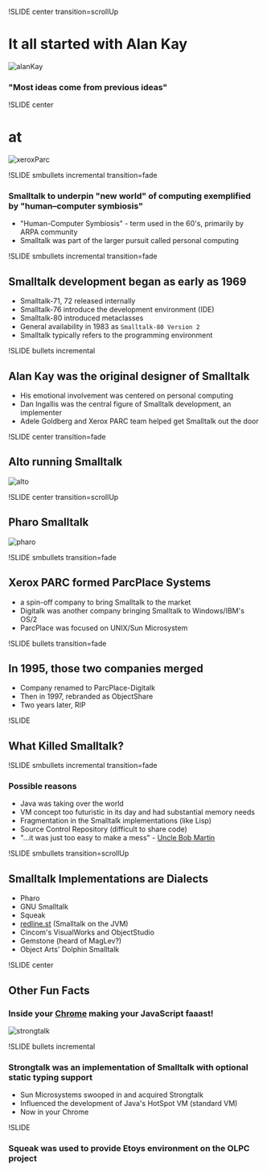 !SLIDE center transition=scrollUp

# It all started with Alan Kay

![alanKay](alan_kay.jpg)

### "Most ideas come from previous ideas"

!SLIDE center

# at
![xeroxParc](XeroxPARC.png)

!SLIDE smbullets incremental transition=fade

### Smalltalk to underpin "new world" of computing exemplified by "human–computer symbiosis"

* "Human-Computer Symbiosis" - term used in the 60's, primarily by ARPA community
* Smalltalk was part of the larger pursuit called personal computing

!SLIDE smbullets incremental transition=fade

## Smalltalk development began as early as 1969

* Smalltalk-71, 72 released internally
* Smalltalk-76 introduce the development environment (IDE)
* Smalltalk-80 introduced metaclasses
* General availability in 1983 as `Smalltalk-80 Version 2`
* Smalltalk typically refers to the programming environment

!SLIDE bullets incremental

## Alan Kay was the original designer of Smalltalk

* His emotional involvement was centered on personal computing
* Dan Ingallis was the central figure of Smalltalk development, an implementer
* Adele Goldberg and Xerox PARC team helped get Smalltalk out the door

!SLIDE center transition=fade

## Alto running Smalltalk

![alto](altost.jpg)

!SLIDE center transition=scrollUp

## Pharo Smalltalk

![pharo](pharo.jpg)

!SLIDE smbullets transition=fade

## Xerox PARC formed ParcPlace Systems

* a spin-off company to bring Smalltalk to the market
* Digitalk was another company bringing Smalltalk to Windows/IBM's OS/2
* ParcPlace was focused on UNIX/Sun Microsystem

!SLIDE bullets transition=fade

## In 1995, those two companies merged

* Company renamed to ParcPlace-Digitalk
* Then in 1997, rebranded as ObjectShare
* Two years later, RIP

!SLIDE 

## What Killed Smalltalk?

!SLIDE smbullets incremental transition=fade

### Possible reasons

* Java was taking over the world
* VM concept too futuristic in its day and had substantial memory needs
* Fragmentation in the Smalltalk implementations (like Lisp)
* Source Control Repository (difficult to share code)
* "...it was just too easy to make a mess" - [Uncle Bob Martin](http://en.oreilly.com/rails2009/public/schedule/detail/8482)

!SLIDE smbullets transition=scrollUp

## Smalltalk Implementations are Dialects

* Pharo
* GNU Smalltalk
* Squeak
* [redline.st](https://github.com/jamesladd/redline-smalltalk) (Smalltalk on the JVM)
* Cincom's VisualWorks and ObjectStudio
* Gemstone (heard of MagLev?)
* Object Arts' Dolphin Smalltalk

!SLIDE center

## Other Fun Facts

### Inside your [Chrome](http://groups.google.com/group/strongtalk-general/browse_thread/thread/40eb8f405fbd3041) making your JavaScript faaast!

![strongtalk](strongtalk_assembler_in_v8.jpg)

!SLIDE bullets incremental

### Strongtalk was an implementation of Smalltalk with optional static typing support

* Sun Microsystems swooped in and acquired Strongtalk
* Influenced the development of Java's HotSpot VM (standard VM)
* Now in your Chrome

!SLIDE

### Squeak was used to provide Etoys environment on the OLPC project
